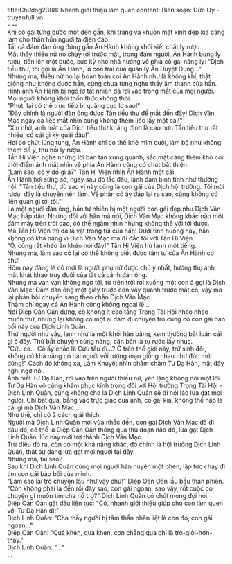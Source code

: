 title:Chương2308: Nhanh giới thiệu làm quen
content:
Biên soạn: Đức Uy - truyenfull.vn<br>- --<br>Khi cô gái từng bước một đến gần, khí tràng và khuôn mặt xinh đẹp kia càng làm cho thần hồn người ta điên đảo.<br>Tất cả đám đàn ông đứng gần Ân Hành không khỏi siết chặt ly rượu.<br>Mắt thấy thiếu nữ nọ chạy tới trước mặt, trong đám người, Ân Hành bưng ly rượu, tiến lên một bước, cực kỳ nho nhã hướng về phía cô gái nâng ly: "Dịch tiểu thư, tôi gọi là Ân Hành, là con trai của quản lý Ân Duyệt Dung..."<br>Nhưng mà, thiếu nữ nọ lại hoàn toàn coi Ân Hành như là không khí, thật giống như không được hắn, cũng chưa từng nghe thấy âm thanh của hắn.<br>Hình ảnh Ân Hành bị ngó lơ tất nhiên đã rơi vào trong mắt của mọi người. Mọi người không khỏi thổn thức không thôi.<br>"Phụt, lại có thể trực tiếp bị quăng cục lơ sao!"<br>"Đây chính là người đàn ông được Tần tiểu thư để mắt đến đấy! Dịch Vân Mạc ngay cả liếc mắt nhìn cũng không thèm liếc lấy một cái!"<br>"Xin nhờ, ánh mắt của Dịch tiểu thư khẳng định là cao hơn Tần tiểu thư rất nhiều, có cái gì kỳ quái đâu!"<br>Hơi có chút lúng túng, Ân Hành chỉ có thể khẽ mỉm cười, làm bộ như không thèm để ý, thu hồi ly rượu.<br>Tần Hi Viện nghe những lời bàn tán xung quanh, sắc mặt càng thêm khó coi, thời điểm ánh mắt nhìn về phía Ân Hành cũng có chút bất thiện.<br>"Làm sao, có ý đồ gì à?" Tần Hi Viện nhìn Ân Hành một cái.<br>Ân Hành hơi sững sờ, ngay sau đó lắc đầu, lãnh đạm bình tĩnh như thường nói: "Tần tiểu thư, dù sao vị này cũng là con gái của Dịch hội trưởng. Tôi mời rượu, đây là chuyện nên làm. Về phần cô ấy đáp lại ra sao, cũng không có liên quan gì tới tôi."<br>Là một người đàn ông, hắn tự nhiên bị một người con gái đẹp như Dịch Vân Mạc hấp dẫn. Nhưng đối với hắn mà nói, Dịch Vân Mạc không khác nào một đám mây trên trời cao, có thể ngắm nhìn nhưng không thể với tới được.<br>Mà Tần Hi Viện thì đã là vật trong túi của hắn! Dưới tình huống này, hắn không có khả năng vì Dịch Vân Mạc mà đi đắc tội với Tần Hi Viện.<br>"Ồ, cũng rất khéo ăn khéo nói đấy!" Tần Hi Viện hừ lạnh một tiếng.<br>Nhưng mà, làm sao cô lại có thể không biết được tâm tư của Ân Hành cơ chứ!<br>Hôm nay đáng lẽ cô mới là người phụ nữ được chú ý nhất, hưởng thụ ánh mắt khát khao truy đuổi của tất cả cánh đàn ông.<br>Nhưng mà vạn vạn không ngờ tới, từ trên trời rơi xuống một con ả gọi là Dịch Vân Mạc! Đám đàn ông một giây trước còn vây quanh trước mặt cô, vậy mà lại phản bội chuyển sang theo chân Dịch Vân Mạc.<br>Thậm chí ngay cả Ân Hành cũng không ngoại lệ...<br>Nơi Diệp Oản Oản đứng, có không ít cao tầng Trọng Tài Hội nhao nhao muốn thử, nhưng lại không có một ai dám đi chuyện trò cùng cô con gái bảo bối này của Dịch Linh Quân.<br>Thứ người như vậy, lạnh như là một khối hàn băng, xem thường bất luận cái gì ở đây. Thử bắt chuyện cùng nàng, căn bản là tự rước lấy nhục.<br>"Cửu ca... Cô ấy chắc là Cửu tẩu đi...? Ở trên thế giới này, trừ sinh đôi, không có khả năng có hai người với tướng mạo giống nhau như đúc mới đúng!" Cách đó không xa, Lâm Khuyết nhìn chằm chằm Tư Dạ Hàn, mặt đầy nghi ngờ nói.<br>Ánh mắt Tư Dạ Hàn, rơi vào trên người thiếu nữ, yên lặng không nói một lời.<br>Tư Dạ Hàn vô cùng khâm phục kính trọng đối với Hội trưởng Trọng Tài Hội - Dịch Linh Quân, cũng không cho là Dịch Linh Quân sẽ đi nói láo lừa gạt mọi người. Chỉ bất quá, bằng vào trực giác của anh, cô gái kia, không thể nào là cái gì mà Dịch Vân Mạc...<br>Như thế, chỉ có 2 cách giải thích.<br>Người mà Dịch Linh Quân mới vừa nhắc đến, con gái Dịch Vân Mạc đã đi đâu đó, có thể là Diệp Oản Oản thông qua thủ đoạn nào đó, lừa gạt Dịch Linh Quân, lúc này mới trở thành Dịch Vân Mạc.<br>Trừ điều đó ra, còn có một khả năng khác, đó chính là hội trưởng Dịch Linh Quân, thật sự đang lừa gạt mọi người tại đây.<br>Nhưng mà, tại sao?<br>Sau khi Dịch Linh Quân cùng mọi người hàn huyên một phen, lập tức chạy đi tìm con gái bảo bối của mình.<br>"Làm sao lại trò chuyện lâu như vậy chứ!" Diệp Oản Oản lầu bầu than phiền.<br>"Còn không phải là đến rồi đây sao, con gái ngoan, sao vậy, rốt cuộc có chuyện gì muốn tìm cha hỗ trợ?" Dịch Linh Quân có chút mong đợi hỏi.<br>Diệp Oản Oản gật đầu liên tục: "Có, nhanh giới thiệu giúp cho con làm quen với Tư Dạ Hàn đi!"<br>Dịch Linh Quân: "Cha thấy người bị tâm thần phân liệt là con đó, con gái ngoan..."<br>Diệp Oản Oản: "Quá khen, quá khen, con chẳng qua chỉ là trò-giỏi-hơn-thầy."<br>Dịch Linh Quân: "..."<br>...